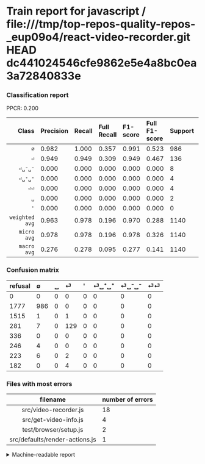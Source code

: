 # Train report for javascript / file:///tmp/top-repos-quality-repos-_eup09o4/react-video-recorder.git HEAD dc441024546cfe9862e5e4a8bc0ea3a72840833e

### Classification report

PPCR: 0.200

| Class | Precision | Recall | Full Recall | F1-score | Full F1-score | Support | Full Support | PPCR |
|------:|:----------|:-------|:------------|:---------|:---------|:--------|:-------------|:-----|
| `∅` | 0.982| 1.000| 0.357| 0.991| 0.523| 986| 2763| 0.357 |
| `⏎` | 0.949| 0.949| 0.309| 0.949| 0.467| 136| 417| 0.326 |
| `⏎␣⁻␣⁻` | 0.000| 0.000| 0.000| 0.000| 0.000| 8| 231| 0.035 |
| `⏎␣⁺␣⁺` | 0.000| 0.000| 0.000| 0.000| 0.000| 4| 250| 0.016 |
| `⏎⏎` | 0.000| 0.000| 0.000| 0.000| 0.000| 4| 186| 0.022 |
| `␣` | 0.000| 0.000| 0.000| 0.000| 0.000| 2| 1517| 0.001 |
| `'` | 0.000| 0.000| 0.000| 0.000| 0.000| 0| 336| 0.000 |
| `weighted avg` | 0.963| 0.978| 0.196| 0.970| 0.288| 1140| 5700| 0.200 |
| `micro avg` | 0.978| 0.978| 0.196| 0.978| 0.326| 1140| 5700| 0.200 |
| `macro avg` | 0.276| 0.278| 0.095| 0.277| 0.141| 1140| 5700| 0.200 |

### Confusion matrix

|refusal|  ∅| ␣| ⏎| '| ⏎␣⁺␣⁺| ⏎␣⁻␣⁻| ⏎⏎| 
|:---|:---|:---|:---|:---|:---|:---|:---|
|0 |0 |0 |0 |0 |0 |0 |0 |
|1777 |986 |0 |0 |0 |0 |0 |0 |
|1515 |1 |0 |1 |0 |0 |0 |0 |
|281 |7 |0 |129 |0 |0 |0 |0 |
|336 |0 |0 |0 |0 |0 |0 |0 |
|246 |4 |0 |0 |0 |0 |0 |0 |
|223 |6 |0 |2 |0 |0 |0 |0 |
|182 |0 |0 |4 |0 |0 |0 |0 |

### Files with most errors

| filename | number of errors|
|:----:|:-----|
| src/video-recorder.js | 18 |
| src/get-video-info.js | 4 |
| test/browser/setup.js | 2 |
| src/defaults/render-actions.js | 1 |

<details>
    <summary>Machine-readable report</summary>
```json
{
  "cl_report": {"\u0027": {"f1-score": 0.0, "precision": 0.0, "recall": 0.0, "support": 0}, "macro avg": {"f1-score": 0.2770691693762932, "precision": 0.2758001607017309, "recall": 0.27836134453781514, "support": 1140}, "micro avg": {"f1-score": 0.9780701754385965, "precision": 0.9780701754385965, "recall": 0.9780701754385965, "support": 1140}, "weighted avg": {"f1-score": 0.9702468482764699, "precision": 0.9625637799678479, "recall": 0.9780701754385965, "support": 1140}, "\u2205": {"f1-score": 0.9909547738693467, "precision": 0.9820717131474104, "recall": 1.0, "support": 986}, "\u23ce": {"f1-score": 0.9485294117647058, "precision": 0.9485294117647058, "recall": 0.9485294117647058, "support": 136}, "\u23ce\u23ce": {"f1-score": 0.0, "precision": 0.0, "recall": 0.0, "support": 4}, "\u23ce\u2423\u207a\u2423\u207a": {"f1-score": 0.0, "precision": 0.0, "recall": 0.0, "support": 4}, "\u23ce\u2423\u207b\u2423\u207b": {"f1-score": 0.0, "precision": 0.0, "recall": 0.0, "support": 8}, "\u2423": {"f1-score": 0.0, "precision": 0.0, "recall": 0.0, "support": 2}},
  "cl_report_full": {"\u0027": {"f1-score": 0.0, "precision": 0.0, "recall": 0.0, "support": 336}, "macro avg": {"f1-score": 0.14143422975235936, "precision": 0.2758001607017309, "recall": 0.09517300073389404, "support": 5700}, "micro avg": {"f1-score": 0.32602339181286544, "precision": 0.9780701754385965, "recall": 0.1956140350877193, "support": 5700}, "weighted avg": {"f1-score": 0.28788811554682003, "precision": 0.5454387558126627, "recall": 0.1956140350877193, "support": 5700}, "\u2205": {"f1-score": 0.5234934961507831, "precision": 0.9820717131474104, "recall": 0.35685848715164675, "support": 2763}, "\u23ce": {"f1-score": 0.4665461121157323, "precision": 0.9485294117647058, "recall": 0.30935251798561153, "support": 417}, "\u23ce\u23ce": {"f1-score": 0.0, "precision": 0.0, "recall": 0.0, "support": 186}, "\u23ce\u2423\u207a\u2423\u207a": {"f1-score": 0.0, "precision": 0.0, "recall": 0.0, "support": 250}, "\u23ce\u2423\u207b\u2423\u207b": {"f1-score": 0.0, "precision": 0.0, "recall": 0.0, "support": 231}, "\u2423": {"f1-score": 0.0, "precision": 0.0, "recall": 0.0, "support": 1517}},
  "ppcr": 0.2
}
```
</details>
